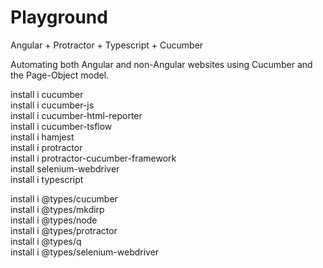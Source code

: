 # Playground
Angular + Protractor + Typescript + Cucumber  
  
Automating both Angular and non-Angular websites using Cucumber and the Page-Object model.  
  
    
    
    
    
    
    
    
    
    
    
    
    
    
    
    
install i cucumber  
install i cucumber-js  
install i cucumber-html-reporter  
install i cucumber-tsflow  
install i hamjest  
install i protractor  
install i protractor-cucumber-framework  
install selenium-webdriver  
install i typescript  
  
install i @types/cucumber  
install i @types/mkdirp  
install i @types/node  
install i @types/protractor  
install i @types/q  
install i @types/selenium-webdriver  
  
